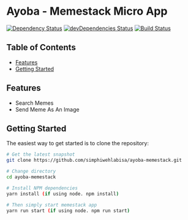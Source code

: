 # Ayoba - Memestack Micro App

[![Dependency Status](https://david-dm.org/simphiwehlabisa/ayoba-memestack/status.svg?style=flat)](https://david-dm.org/simphiwehlabisa/ayoba-memestack) [![devDependencies Status](https://david-dm.org/simphiwehlabisa/ayoba-memestack/dev-status.svg)](https://david-dm.org/simphiwehlabisa/ayoba-memestack?type=dev) [![Build Status](https://travis-ci.org/simphiwehlabisa/ayoba-memestack.svg?branch=master)](https://travis-ci.org/simphiwehlabisa/ayoba-memestack)

## Table of Contents

- [Features](#features)
- [Getting Started](#getting-started)

## Features

- Search Memes
- Send Meme As An Image

## Getting Started

The easiest way to get started is to clone the repository:

```bash
# Get the latest snapshot
git clone https://github.com/simphiwehlabisa/ayoba-memestack.git

# Change directory
cd ayoba-memestack

# Install NPM dependencies
yarn install (if using node. npm install)

# Then simply start memestack app
yarn run start (if using node. npm run start)
```
